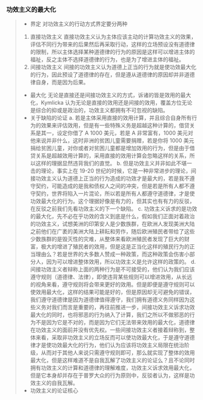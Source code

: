### 功效主义的最大化
> * 界定
> 对功效主义的行动方式界定要分两种
> 1. 直接功效主义
>  直接功效主义认为主体应该主动的计算功效主义的效果，评估不同行为带来的后果然后再采取行动，这样的立场预设没有道德律的限制，所以主体选择某种道德律的行为的原因是这样可以增进主体的福祉，反之主体不选择道德律的行为，也是为了增进主体的福祉。
> 2. 间接功效主义
> 间接的功效主义认为道德上正当的行为就是使功效最大化的行为，因此预设了道德律的存在，但是遵从道德律的原因却并非道德律自身，而是因为后果。
> * 最大化
> 无论是直接还是间接功效主义的方式，诉诸的皆是效用的最大化，Kymlicka 认为无论是直接的效用还是间接的效用，覆盖方位无论是综合的抑或是政治的，功效主义都拥有不可忽视的缺陷。
> * 关于缺陷的论证
> a. 若是主体采用直接的效用计算，并且综合自身所有行为的效果来评估效用，但是有一些特殊义务是超越这种计算的，借贷关系是其一，设定你借了 A 1000 美元，若是 A 非常富有，1000 美元对他来说并非什么，这时非洲的贫困儿童需要捐赠，若是你将 1000 美元捐给贫困儿童，对你或者对贫困儿童都是增加效用的行为，但是由于借贷关系是超越效用计算的，采用直接的效用计算会忽略这样的关系，所以这样的理据显然违背我们的直觉。
> b. 但是功效主义并非如此不堪一击的理论，事实上在 19-20 世纪的时候，它是一种非常进步的理论，间接功效主义认为道德上正当的行为造成的功效才是最大的，若是我不遵守契约，可能造成的是我和债权人之间的冲突，但是若是所有人都不遵守契约，世界将陷入一片混论，所以若是所有人都遵守道德律，才是使功效最大化的行为。这个理据好像是有力的，但其实也有有力的反驳，在反驳之前我们先看功效主义的下一个缺陷。
> c. 功效主义诉求的是功效的最大化，先不必在乎功效的含义到底是什么，假如我们正面对着政治的功效主义，试想美洲的印第安人是少数族群，在欧洲人发现美洲大陆之前他们在广袤的美洲大陆上耕耘和劳作，随后欧洲殖民者带给了这些少数族群的是毁灭性的灾难，从整体来看欧洲殖民者发现了巨大的财富，极大的增进了殖民者的效用，但是这是正当化这样的殖民行为的正当理由么？若是世界的大多数人赞成一种政策，而这种政策会伤害小部分人，因为可以增进整体效用，所以功效主义是允许这样的政策的。
> d. 间接功效主义者辩称上面的两种行为是不可接受的，他们认为我们应该遵守规则（道德律、法律），即使违背某些规则可以增进效用，从长远的视角来看，遵守规则将会带来更好的效用。但是即便是遵守规则可以使效用最大化，这样的结果可能是好的，但是原因却无可避免的错误，我们遵守道德律是因为道德律值得遵守，我们拥有道德义务同样因为这些义务对我们而言是重要的，再往前推进一步，间接功效主义诉求功效最大化的同时，也将邪恶的行为纳入了计算，我们之所以不做邪恶的行为不是因为它是不对的，而是因为它们无法带来效用的最大化，道德律在功效主义的面前并没有优先权。一些间接功效主义者接着辩称到，整体来看，采取非功效主义的立场反而可以使功效最大化，于是遵守道德律才是使功效最大化的行为，他们认为应该将功效主义局限在统治阶级，从而对于其他人来说只需遵守规则即可，那么就实现了整体的效用最大化，但是这样难道不是自我瓦解了功效主义的论证么？且不论同时拥有功效主义的计算和道德律的理解难度，功效主义诉求效用最大化，但是它本身却并存在于普罗大众的行为原则中，反驳者认为，这样是功效主义的自我瓦解。
> * 功效主义的论证核心
> 

